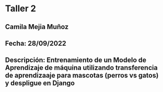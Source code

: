 # Taller 2 
## Camila Mejia Muñoz
## Fecha: 28/09/2022
## Descripción: Entrenamiento de un Modelo de Aprendizaje de máquina utilizando transferencia de aprendizaaje para mascotas (perros vs gatos) y despligue en Django 

